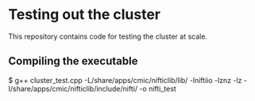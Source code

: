 # Testing out the cluster

This repository contains code for testing the cluster at scale.

## Compiling the executable

$ g++ cluster_test.cpp -L/share/apps/cmic/nifticlib/lib/ -lniftiio -lznz -lz -I/share/apps/cmic/nifticlib/include/nifti/ -o nifti_test
